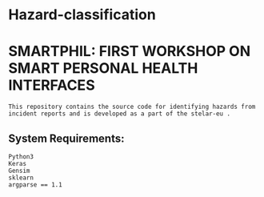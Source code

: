 # Hazard-classification

# SMARTPHIL: FIRST WORKSHOP ON SMART PERSONAL HEALTH INTERFACES
```
This repository contains the source code for identifying hazards from incident reports and is developed as a part of the stelar-eu . 
```
## System Requirements: 
``` 
Python3
Keras
Gensim
sklearn
argparse == 1.1
```
